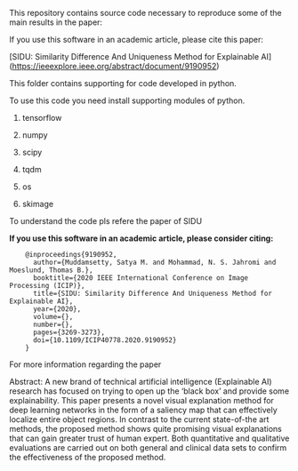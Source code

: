 This repository contains source code necessary to reproduce some of the main results in the paper:

If you use this software in an academic article, please cite this paper:


[SIDU: Similarity Difference And Uniqueness Method for Explainable AI] (https://ieeexplore.ieee.org/abstract/document/9190952)


This folder contains supporting for code developed in python.


To use this code you need install supporting modules of python.


1. tensorflow

2. numpy

3. scipy

4. tqdm

5. os

6. skimage


To understand the code pls refere the paper of SIDU

**If you use this software in an academic article, please consider citing:**

		@inproceedings{9190952,
		  author={Muddamsetty, Satya M. and Mohammad, N. S. Jahromi and Moeslund, Thomas B.},
		  booktitle={2020 IEEE International Conference on Image Processing (ICIP)}, 
		  title={SIDU: Similarity Difference And Uniqueness Method for Explainable AI}, 
		  year={2020},
		  volume={},
		  number={},
		  pages={3269-3273},
		  doi={10.1109/ICIP40778.2020.9190952}
		}

For more information regarding the paper


Abstract:
A new brand of technical artificial intelligence (Explainable AI) research has focused on trying to open up the ‘black box’ and provide some explainability. This paper presents a novel visual explanation method for deep learning networks in the form of a saliency map that can effectively localize entire object regions. In contrast to the current state-of-the art methods, the proposed method shows quite promising visual explanations that can gain greater trust of human expert. Both quantitative and qualitative evaluations are carried out on both general and clinical data sets to confirm the effectiveness of the proposed method.

